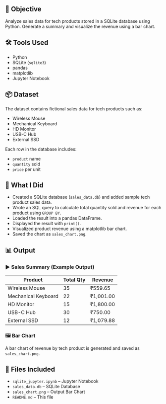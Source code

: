 ## 🎯 Objective
Analyze sales data for tech products stored in a SQLite database using Python. Generate a summary and visualize the revenue using a bar chart.

## 🛠 Tools Used
- Python
- SQLite (`sqlite3`)
- pandas
- matplotlib
- Jupyter Notebook

## 📦 Dataset
The dataset contains fictional sales data for tech products such as:
- Wireless Mouse
- Mechanical Keyboard
- HD Monitor
- USB-C Hub
- External SSD

Each row in the database includes:
- `product` name
- `quantity` sold
- `price` per unit

## 🧠 What I Did
- Created a SQLite database (`sales_data.db`) and added sample tech product sales data.
- Wrote an SQL query to calculate total quantity sold and revenue for each product using `GROUP BY`.
- Loaded the result into a pandas DataFrame.
- Displayed the result with `print()`.
- Visualized product revenue using a matplotlib bar chart.
- Saved the chart as `sales_chart.png`.

## 📊 Output

### ▶ Sales Summary (Example Output)
| Product              | Total Qty | Revenue  |
|----------------------|-----------|----------|
| Wireless Mouse       | 35        | ₹559.65  |
| Mechanical Keyboard  | 22        | ₹1,001.00|
| HD Monitor           | 15        | ₹1,800.00|
| USB-C Hub            | 30        | ₹750.00  |
| External SSD         | 12        | ₹1,079.88|

### 🖼 Bar Chart
A bar chart of revenue by tech product is generated and saved as `sales_chart.png`.

## 📁 Files Included
- `sqlite_jupyter.ipynb` – Jupyter Notebook
- `sales_data.db` – SQLite Database
- `sales_chart.png` – Output Bar Chart
- `README.md` – This file
